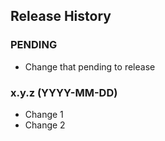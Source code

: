 ## Release History

### PENDING
* Change that pending to release

### x.y.z (YYYY-MM-DD)
* Change 1
* Change 2
